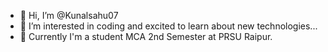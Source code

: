 - 👋 Hi, I’m @Kunalsahu07
- 👀 I’m interested in coding and excited to learn about new technologies...
- 🌱 Currently I'm a student MCA 2nd Semester at PRSU Raipur.



<!---
Kunalsahu07/Kunalsahu07 is a ✨ special ✨ repository because its `README.md` (this file) appears on your GitHub profile.
You can click the Preview link to take a look at your changes.
--->
